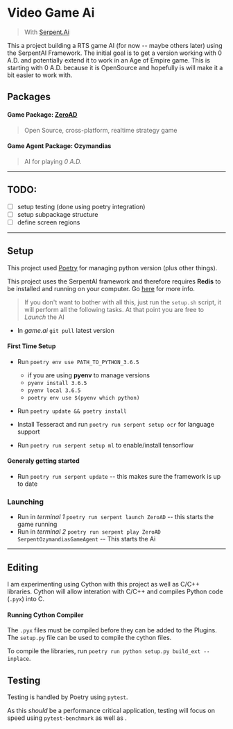# Video Game Ai

> With [Serpent.Ai](https://github.com/SerpentAI/SerpentAI)

This a project building a RTS game AI (for now -- maybe others later) using the SerpentAI Framework. The initial goal is to get a version working with 0 A.D. and potentially extend it to work in an Age of Empire game.
This is starting with 0 A.D. because it is OpenSource and hopefully is will make it a bit easier to work with.

## Packages

#### Game Package: [ZeroAD](https://play0ad.com/)

> Open Source, cross-platform, realtime strategy game

#### Game Agent Package: Ozymandias

> AI for playing *0 A.D.*

---

## TODO:

- [ ] setup testing (done using poetry integration)
- [ ] setup subpackage structure
- [ ] define screen regions

---

## Setup

This project used [Poetry](https://github.com/python-poetry/poetry) for managing python version (plus other things).

This project uses the SerpentAI framework and therefore requires **Redis** to be installed and running on your computer. Go [here](https://github.com/SerpentAI/SerpentAI/wiki/Linux-Installation-Guide#redis) for more info.

> If you don't want to bother with all this, just run the `setup.sh` script, it will perform all the following tasks. At that point you are free to *Launch* the AI

+ In *game.ai* `git pull` latest version

#### First Time Setup

+ Run `poetry env use PATH_TO_PYTHON_3.6.5`
    - if you are using **pyenv** to manage versions
    - `pyenv install 3.6.5`
    - `pyenv local 3.6.5`
    - `poetry env use $(pyenv which python)`

+ Run `poetry update && poetry install`
+ Install Tesseract and run `poetry run serpent setup ocr` for language support
+ Run `poetry run serpent setup ml` to enable/install tensorflow

#### Generaly getting started

+ Run `poetry run serpent update` -- this makes sure the framework is up to date

### Launching

+ Run in *terminal 1* `poetry run serpent launch ZeroAD` -- this starts the game running
+ Run in *terminal 2* `poetry run serpent play ZeroAD SerpentOzymandiasGameAgent` -- This starts the Ai

---

## Editing

I am experimenting using Cython with this project as well as C/C++ libraries. Cython will allow interation with C/C++ and compiles Python code (`.pyx`) into C.

#### Running Cython Compiler

The `.pyx` files must be compiled before they can be added to the Plugins. The `setup.py` file can be used to compile the cython files.

To compile the libraries, run `poetry run python setup.py build_ext --inplace`.

## Testing

Testing is handled by Poetry using `pytest`.

As this *should* be a performance critical application, testing will focus on speed using `pytest-benchmark` as well as .
